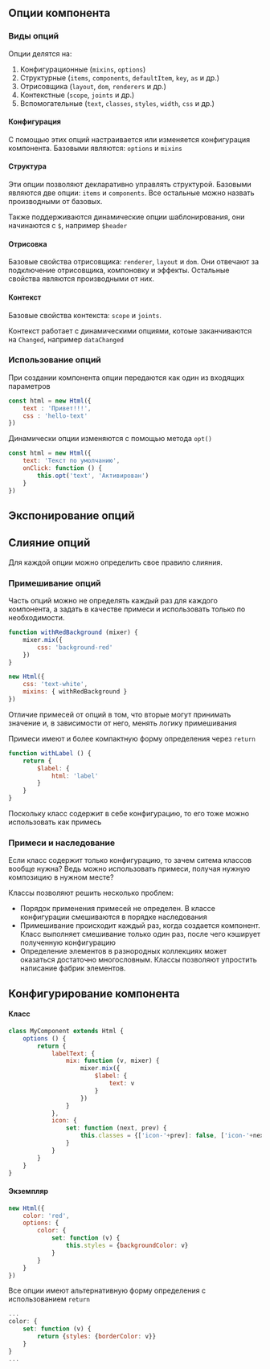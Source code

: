 ## Опции компонента

### Виды опций
Опции делятся на:
1. Конфигурационные (`mixins`, `options`)
2. Структурные (`items`, `components`, `defaultItem`, `key`, `as` и др.)
3. Отрисовщика (`layout`, `dom`, `renderers` и др.)
4. Контекстные (`scope`, `joints` и др.)
5. Вспомогательные (`text`, `classes`, `styles`, `width`, `css` и др.)

#### Конфигурация
С помощью этих опций настраивается или изменяется конфигурация компонента. Базовыми являются: `options` и `mixins`

#### Структура
Эти опции позволяют декларативно управлять структурой. Базовыми являются две опции: `items` и `components`. Все остальные можно назвать производными от базовых.

Также поддерживаются динамические опции шаблонирования, они начинаются с `$`, например `$header`

#### Отрисовка
Базовые свойства отрисовщика: `renderer`, `layout` и `dom`. Они отвечают за подключение отрисовщика, компоновку и эффекты. Остальные свойства являются производными от них.

#### Контекст
Базовые свойства контекста: `scope` и `joints`.

Контекст работает с динамическими опциями, котоые заканчиваются на `Changed`, например `dataChanged`


### Использование опций
При создании компонента опции передаются как один из входящих параметров
```javascript
const html = new Html({
    text : 'Привет!!!',
    css : 'hello-text'
})
```

Динамически опции изменяются с помощью метода `opt()`
```javascript
const html = new Html({
    text: 'Текст по умолчанию',
    onClick: function () {
        this.opt('text', 'Активирован')
    }
})
```

## Экспонирование опций



## Слияние опций

Для каждой опции можно определить свое правило слияния.


### Примешивание опций

Часть опций можно не определять каждый раз для каждого компонента, а задать в качестве примеси и использовать только по необходимости.

```javascript
function withRedBackground (mixer) {
    mixer.mix({
        css: 'background-red'
    })
}

new Html({
    css: 'text-white',
    mixins: { withRedBackground }
})
```
Отличие примесей от опций в том, что вторые могут принимать значение и, в зависимости от него, менять логику примешивания

Примеси имеют и более компактную форму определения через `return`
```javascript
function withLabel () {
    return {
        $label: {
            html: 'label'
        }
    }
}
```

Поскольку класс содержит в себе конфигурацию, то его тоже можно использовать как примесь

### Примеси и наследование

Если класс содержит только конфигурацию, то зачем ситема классов вообще нужна? Ведь можно использовать примеси, получая нужную композицию в нужном месте?

Классы позволяют решить несколько проблем:
* Порядок применения примесей не определен. В классе конфигурации смешиваются в порядке наследования
* Примешивание происходит каждый раз, когда создается компонент. Класс выполняет смешивание только один раз, после чего кэширует полученную конфигурацию
* Определение элементов в разнородных коллекциях может оказаться достаточно многословным. Классы позволяют упростить написание фабрик элементов.


## Конфигурирование компонента

#### Класс
```javascript
class MyComponent extends Html {
    options () {
        return {
            labelText: {
                mix: function (v, mixer) {
                    mixer.mix({
                        $label: {
                            text: v
                        }
                    })
                }
            },
            icon: {
                set: function (next, prev) {
                    this.classes = {['icon-'+prev]: false, ['icon-'+next]: true}
                }
            }
        }
    }
}
```
#### Экземпляр

```javascript
new Html({
    color: 'red',
    options: {
        color: {
            set: function (v) {
                this.styles = {backgroundColor: v}
            }
        }
    }
})
```

Все опции имеют альтернативную форму определения с использованием `return`
```javascript
...
color: {
    set: function (v) {
        return {styles: {borderColor: v}}
    }
}
...
```
